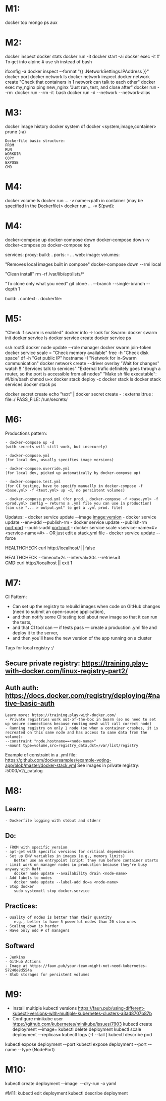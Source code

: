 # M1:
docker top mongo
ps aux

# M2:
docker inspect
docker stats
docker run -it
docker start -ai
docker exec -it
	# To get into alpine #
	use sh instead of bash

ifconfig -a
docker inspect --format "{{ .NetworkSettings.IPAddress }}" 
docker port
docker network ls
docker network inspect <network name>
docker network create
	"Check that containers in 1 network can talk to each other"
	docker exec my_nginx ping new_nginx
	"Just run, test, and close after"
	docker run --rm <image> <command>
	docker run --rm -it <image> bash
docker run -d --network <network-name> --network-alias <alias for a common dns name>

# M3:
docker image history
docker system df
docker <system,image,container> prune (-a)

	Dockerfile basic structure:
	FROM
	RUN
	WORKDIR
	COPY
	EXPOSE
	CMD

# M4:
docker volume ls
docker run ... -v name:<path in container (may be specified in the Dockerfile)>
docker run ... -v $(pwd):<path in container>

# M4:
docker-compose up
docker-compose down
docker-compose down -v
docker-compose ps
docker-compose top

services:
	proxy:
		build: .
		ports:
		- ...
	web:
		image:
		volumes:
		
"Removes local images built in compose"
docker-compose down --rmi local

"Clean install"
    rm -rf /var/lib/apt/lists/*

"To clone only what you need"
    git clone ... --branch <branch-name> --single-branch --depth 1

build: .
	context: .
	dockerfile: <file-name>

# M5:
"Check if swarm is enabled"
docker info -> look for Swarm: <inactive>
docker swarm init
docker service ls
docker service create
docker service ps <service-name>

ssh root$<node-ip>
docker node update --role manager <node-name>
docker swarm join-token <manager or worker>
docker service scale <service-name>=<replica-count>
	"Check memory available"
	free -h
	"Check disk space"
	df -h
	"Get public IP"
	hostname -I
"Network for in-Swarm communication"
docker network create --driver overlay <name>
	"Wait for changes"
	watch !!
	"Services talk to services"
	"External trafic definitely goes through a router, so the port is accessible from all nodes"
	"Make sh file executable":
	#!/bin/bash
	chmod u+x <file name>
docker stack deploy -c <file-name> <stack-name>
docker stack ls
docker stack services <stack-name>
docker stack ps <stack-name>

docker secret create <secret-name> <file>
echo "text" | docker secret create <secret-name> -
<secret-name>:
	external:true
<secret-name>:
	file:./<file>
PASS_FILE: /run/secrets/<secret-name>

# M6:
Productions pattern:

    - docker-compose up -d 
    (with secrets will still work, but insecurely)

    - docker-compose.yml 
    (for local dev, usually specifies image versions)

    - docker-compose.override.yml 
    (for local dev, picked up automatically by docker-compose up)

    - docker-compose.test.yml 
    (for CI testing, have to specify manually in docker-compose -f <base.yml> -f <test.yml> up -d, no persistent volumes)

    - docker-compose.prod.yml (for prod., docker-compose -f <base.yml> -f <prod.yml> config — returns a .yml file you can use in production)
    (can use "... > output.yml" to get a .yml prod. file)

Updates:
    - docker service update --image <image:version> <servicename>
    - docker service update --env-add <VARIABLE> --publish-rm <port to remove>
    - docker service update --publish-rm <port:port> --publis-add <port:port>
    - docker service scale <service-name=#> <service-name=#>
    - OR just edit a stack.yml file 
    - docker service update --force <service-name>

HEALTHCHECK curl http://localhost/ || false

HEALTHCHECK --timeout=2s --interval=30s --retries=3 \
CMD curl http://localhost || exit 1

# M7:
CI Pattern:
- Can set up the registry to rebuild images when code on GitHub changes (need to submit an open-source application),
- and then notify some CI testing tool about new image so that it can run the tests,
- and that CI tool can — if tests pass — create a production .yml file and deploy it to the server,
- and then you'll have the new version of the app running on a cluster

Tags for local registry
	<local-ip>:<port>/<image-name>
## Secure private registry: https://training.play-with-docker.com/linux-registry-part2/
## Auth auth: https://docs.docker.com/registry/deploying/#native-basic-auth
	Learn more: https://training.play-with-docker.com/
	- Private registries work out-of-the-box in Swarm (so no need to set up secure connections because routing mesh will call correct node)
	- Running registry on only 1 node (so when a container crashes, it is recreated on this same node and has access to same data from the volume):
	--constraint "node.hostname==<node-name>"
	--mount type=volume,src=registry_data,dst=/var/list/registry
Example of constraint in a .yml file: https://github.com/dockersamples/example-voting-app/blob/master/docker-stack.yml
See images in private registry: 
    <url>:5000/v2/_catalog

# M8:
## Learn: 
    - Dockerfile logging with stdout and stderr
## Do: 
	- FROM with specific version
	- apt-get with specific versions for critical dependencies
    - Set up ENV variables in images (e.g., memory limits)
        Better use an entrypoint script: they run before container starts
    - Limit work on manager nodes in production because they're busy anyway with Raft
        docker node update --availability drain <node-name>
    - Add labels to nodes
        docker node update --label-add dc=a <node-name>
    - Stop docker
        sudo systemctl stop docker.service

## Practices:
    - Quality of nodes is better than their quantity
        e.g., better to have 5 powerful nodes than 20 slow ones
    - Scaling down is harder
    - Have only odd # of managers

## Softward
    - Jenkins
    - GitHub Actions
    - Image at https://faun.pub/your-team-might-not-need-kubernetes-57240e8d554a
    - Blob storages for persistent volumes
   
# M9:
- Install multiple kubectl versions
    https://faun.pub/using-different-kubectl-versions-with-multiple-kubernetes-clusters-a3ad8707b87b
- Configure minikube user
    https://github.com/kubernetes/minikube/issues/7903
kubectl create deployment <deployment-name> --image=<image-name>
kubectl delete deployment <deployment-name>
kubectl scale deployment <deployment-name> --replicas=<n>
kubectl logs <pod-name> (-f --tail <n>)
kubectl describe pod <pod-name>

kubectl expose deployment <deployment-name> --port <port>
kubectl expose deployment <deployment-name> --port <port> --name <service-name> --type (NodePort)

# M10:
kubectl create deployment <name> --image <image> --dry-run -o yaml

#M11:
kubectl edit deployment <deployment-name>
kubectl describe deployment <deployment-name>

